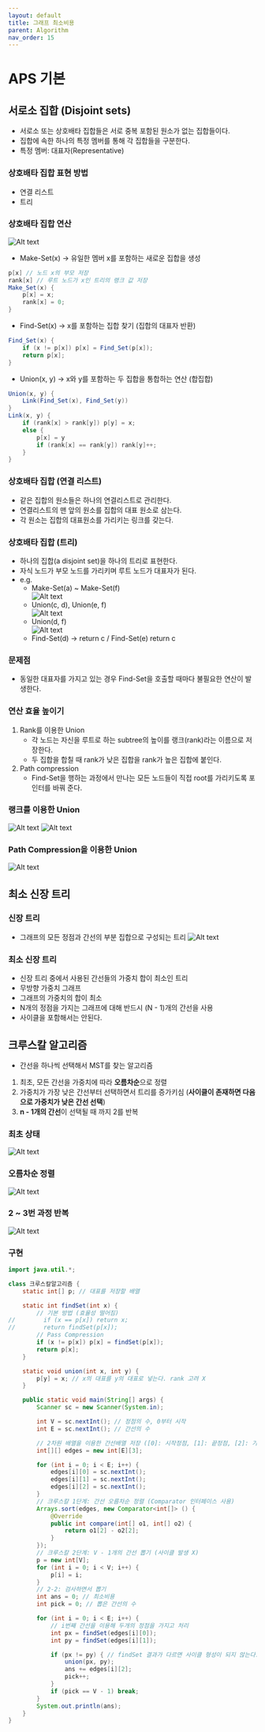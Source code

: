 ```yaml
---
layout: default
title: 그래프 최소비용
parent: Algorithm
nav_order: 15
---
```


# APS 기본

## 서로소 집합 (Disjoint sets)
- 서로소 또는 상호배타 집합들은 서로 중복 포함된 원소가 없는 집합들이다.
- 집합에 속한 하나의 특정 멤버를 통해 각 집합들을 구분한다.
- 특정 멤버: 대표자(Representative)

### 상호배타 집합 표현 방법
- 연결 리스트
- 트리

### 상호배타 집합 연산
![Alt text](images/image-1.png)

- Make-Set(x) -> 유일한 멤버 x를 포함하는 새로운 집합을 생성

```java
p[x] // 노드 x의 부모 저장
rank[x] // 루트 노드가 x인 트리의 랭크 값 저장
Make_Set(x) {
	p[x] = x;
	rank[x] = 0;
}
```

- Find-Set(x) -> x를 포함하는 집합 찾기 (집합의 대표자 반환)

```java
Find_Set(x) {
	if (x != p[x]) p[x] = Find_Set(p[x]);
	return p[x];
}
```

- Union(x, y) -> x와 y를 포함하는 두 집합을 통합하는 연산 (합집합)

```java
Union(x, y) {
	Link(Find_Set(x), Find_Set(y))
}
Link(x, y) {
	if (rank[x] > rank[y]) p[y] = x;
	else {
		p[x] = y
		if (rank[x] == rank[y]) rank[y]++;
	}
}
```

### 상호배타 집합 (연결 리스트)
- 같은 집합의 원소들은 하나의 연결리스트로 관리한다.
- 연결리스트의 맨 앞의 원소를 집합의 대표 원소로 삼는다.
- 각 원소는 집합의 대표원소를 가리키는 링크를 갖는다.

### 상호배타 집합 (트리)
- 하나의 집합(a disjoint set)을 하나의 트리로 표현한다.
- 자식 노드가 부모 노드를 가리키며 루트 노드가 대표자가 된다.
- e.g.
    - Make-Set(a) ~ Make-Set(f) <br>
  ![Alt text](images/image-2.png)
    - Union(c, d), Union(e, f) <br>
  ![Alt text](images/image-3.png)
    - Union(d, f) <br>
  ![Alt text](images/image-4.png)
    - Find-Set(d) -> return c / Find-Set(e) return c

### 문제점
- 동일한 대표자를 가지고 있는 경우 Find-Set을 호출할 때마다 불필요한 연산이 발생한다.

### 연산 효율 높이기
1. Rank를 이용한 Union
    - 각 노드는 자신을 루트로 하는 subtree의 높이를 랭크(rank)라는 이름으로 저장한다.
    - 두 집합을 합칠 때 rank가 낮은 집합을 rank가 높은 집합에 붙인다.
2. Path compression
    - Find-Set을 행하는 과정에서 만나는 모든 노드들이 직접 root를 가리키도록 포인터를 바꿔 준다.

### 랭크를 이용한 Union
![Alt text](images/image-5.png)
![Alt text](images/image-6.png)

### Path Compression을 이용한 Union
![Alt text](images/image-7.png)

## 최소 신장 트리

### 신장 트리
- 그래프의 모든 정점과 간선의 부분 집합으로 구성되는 트리
![Alt text](images/image-11.png)

### 최소 신장 트리
- 신장 트리 중에서 사용된 간선들의 가중치 합이 최소인 트리
- 무방향 가중치 그래프
- 그래프의 가중치의 합이 최소
- N개의 정점을 가지는 그래프에 대해 반드시 (N - 1)개의 간선을 사용
- 사이클을 포함해서는 안된다.

## 크루스칼 알고리즘
- 간선을 하나씩 선택해서 MST를 찾는 알고리즘
1. 최초, 모든 간선을 가중치에 따라 **오름차순**으로 정렬
2. 가중치가 가장 낮은 간선부터 선택하면서 트리를 증가키심 (**사이클이 존재하면 다음으로 가중치가 낮은 간선 선택**)
3. **n - 1개의 간선**이 선택될 때 까지 2를 반복

### 최초 상태
![Alt text](images/image-8.png)

### 오름차순 정렬
![Alt text](images/image-9.png)

### 2 ~ 3번 과정 반복
![Alt text](images/image-10.png)

### 구현

```java
import java.util.*;

class 크루스칼알고리즘 {
    static int[] p; // 대표를 저장할 배열

    static int findSet(int x) {
        // 기본 방법 (효율성 떨어짐)
//        if (x == p[x]) return x;
//        return findSet(p[x]);
        // Pass Compression
        if (x != p[x]) p[x] = findSet(p[x]);
        return p[x];
    }

    static void union(int x, int y) {
        p[y] = x; // x의 대표를 y의 대표로 넣는다. rank 고려 X
    }

    public static void main(String[] args) {
        Scanner sc = new Scanner(System.in);

        int V = sc.nextInt(); // 정점의 수, 0부터 시작
        int E = sc.nextInt(); // 간선의 수

        // 2차원 배열을 이용한 간선배열 저장 ([0]: 시작정점, [1]: 끝정점, [2]: 가중치)
        int[][] edges = new int[E][3];

        for (int i = 0; i < E; i++) {
            edges[i][0] = sc.nextInt();
            edges[i][1] = sc.nextInt();
            edges[i][2] = sc.nextInt();
        }
        // 크루스칼 1단계: 간선 오름차순 정렬 (Comparator 인터페이스 사용)
        Arrays.sort(edges, new Comparator<int[]> () {
            @Override
            public int compare(int[] o1, int[] o2) {
                return o1[2] - o2[2];
            }
        });
        // 크루스칼 2단계: V - 1개의 간선 뽑기 (사이클 발생 X)
        p = new int[V];
        for (int i = 0; i < V; i++) {
            p[i] = i;
        }
        // 2-2: 검사하면서 뽑기
        int ans = 0; // 최소비용
        int pick = 0; // 뽑은 간선의 수

        for (int i = 0; i < E; i++) {
            // i번째 간선을 이용해 두개의 정점을 가지고 처리
            int px = findSet(edges[i][0]);
            int py = findSet(edges[i][1]);

            if (px != py) { // findSet 결과가 다르면 사이클 형성이 되지 않는다.
                union(px, py);
                ans += edges[i][2];
                pick++;
            }
            if (pick == V - 1) break;
        }
        System.out.println(ans);
    }
}
```